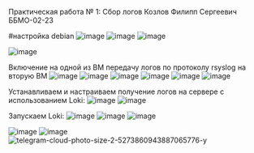 Практическая работа № 1: Сбор логов
Козлов Филипп Сергеевич ББМО-02-23

#настройка debian
![image](https://github.com/user-attachments/assets/2c483b1e-d80d-4428-8e4d-06513a83d396)
![image](https://github.com/user-attachments/assets/a2a504c4-bab9-4338-8bc0-7fb7ef184de5)
![image](https://github.com/user-attachments/assets/04485d0d-801b-49ce-a616-fc6b09f54211)

![image](https://github.com/user-attachments/assets/118e13cc-8e62-4f38-9460-762312b10eb3)

Включение на одной из ВМ передачу логов по протоколу rsyslog на вторую ВМ
![image](https://github.com/user-attachments/assets/ed4d076b-f0a9-4d93-855a-39cfd3adb071)
![image](https://github.com/user-attachments/assets/c764acb3-5fcc-4949-8ecc-fe34c1148148)
![image](https://github.com/user-attachments/assets/bc720e4a-7201-437f-a06e-58903d4659fe)
![image](https://github.com/user-attachments/assets/802da53f-668e-411b-8902-e23cf7020c23)
![image](https://github.com/user-attachments/assets/173ecaab-c63d-4b27-8a66-debf2aba1fd2)
![image](https://github.com/user-attachments/assets/49027829-83c9-4f67-ac35-fe4853ca1c87)

Устанавливаем и настраиваем получение логов на сервере с использованием Loki:
![image](https://github.com/user-attachments/assets/f69b1c20-0ce5-44f9-b262-066a970fff01)
![image](https://github.com/user-attachments/assets/be1c21b2-71de-4781-8d9c-05412fc57685)

Запускаем Loki:
![image](https://github.com/user-attachments/assets/684c8f30-640a-49c6-90d4-fd057dec3c07)
![image](https://github.com/user-attachments/assets/a6407e2a-c690-4cba-a4cd-b31b96efc677)
![image](https://github.com/user-attachments/assets/d89333a4-a4e5-4019-8847-b06c3f57cddc)

![image](https://github.com/user-attachments/assets/f6f4a036-ff2a-43fe-9cc7-9d04bca3b8d4)
![image](https://github.com/user-attachments/assets/0c58b065-af75-4292-bdf1-685c13fe8b09)
![telegram-cloud-photo-size-2-5273860943887065776-y](https://github.com/user-attachments/assets/b8f0a299-d090-4c57-8791-6c7057a47549)
